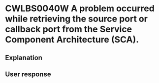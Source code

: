 # CWLBS0040W A problem occurred while retrieving the source port or callback port from the Service Component Architecture (SCA).

## Explanation

## User response